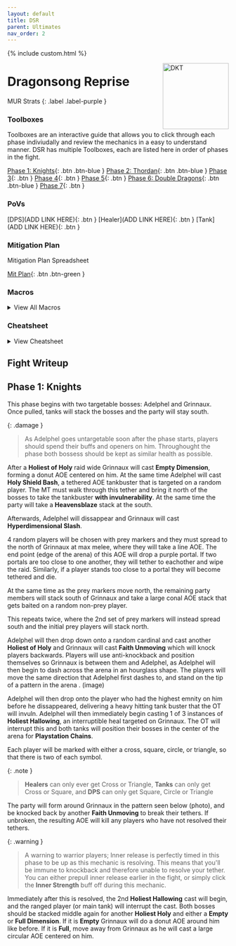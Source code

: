```yaml
---
layout: default
title: DSR
parent: Ultimates
nav_order: 2
---
```


{% include custom.html %}

<img src="./assets/images/dkt.webp" alt="DKT" width="150" style="float: right">

# Dragonsong Reprise

MUR Strats 
{: .label .label-purple }

### Toolboxes
Toolboxes are an interactive guide that allows you to click through each phase indiviudally and review the mechanics in a easy to understand manner. DSR has multiple Toolboxes, each are listed here in order of phases in the fight.

[Phase 1: Knights](https://ff14.toolboxgaming.space/?id=199680719834861&preview=1){: .btn .btn-blue }
[Phase 2: Thordan](https://ff14.toolboxgaming.space/?id=110786314454861&preview=1){: .btn .btn-blue }
[Phase 3](){: .btn }
[Phase 4](){: .btn }
[Phase 5](){: .btn }
[Phase 6: Double Dragons](https://ff14.toolboxgaming.space/?id=610785126654861&preview=1){: .btn .btn-blue }
[Phase 7](){: .btn }

### PoVs

[DPS](ADD LINK HERE){: .btn }
[Healer](ADD LINK HERE){: .btn }
[Tank](ADD LINK HERE){: .btn }

### Mitigation Plan
Mitigation Plan Spreadsheet

[Mit Plan](https://docs.google.com/spreadsheets/d/1FGF76e57PCD4358zFK7_v3IRze7C_bn6xd3hiM9yfiE/edit#gid=0){: .btn .btn-green }

### Macros

<details markdown=1>
<summary>View All Macros</summary>

**Playstation Chains**
```
――【Playstation chains】――――――――――――――――――
　　D△  T× T□
　　D〇　 　D〇　west: D1>2>3>4: east
　　D□  H×  H△
```

**Haurchefant**
```
――【Haurchefant】――――――――――――――――――
　　　cleave　cleave　　　※ cleaves towards
　　H/R AoE ★ T/M AoE　　　ring (True South)
　　　　　 party
　East cleaves: H1 > D1 > D3 > MT
　West cleaves: H2 > D2 > D4 > ST
```

</details>

### Cheatsheet

<details markdown=1>
<summary>View Cheatsheet</summary>
<a href="https://cdn.discordapp.com/attachments/1045899020536651796/1062243565356466237/DSR_Materia_Strats_Cheat_Sheet.jpg" target="_blank"><img src="https://cdn.discordapp.com/attachments/1045899020536651796/1062243565356466237/DSR_Materia_Strats_Cheat_Sheet.jpg"></a>
</details>

## Fight Writeup
<coming soon>

## Phase 1: Knights

This phase begins with two targetable bosses: Adelphel and Grinnaux.
Once pulled, tanks will stack the bosses and the party will stay south.

{: .damage }
> As Adelphel goes untargetable soon after the phase starts, players should spend their buffs and openers on him. Throughought the phase both bossess should be kept as similar health as possible.

After a **Holiest of Holy** raid wide Grinnaux will cast **Empty Dimension**, forming a donut AOE centered on him. At the same time Adelphel will cast **Holy Shield Bash**, a tethered AOE tankbuster that is targeted on a random player. The MT must walk through this tether and bring it north of the bosses to take the tankbuster **with invulnerability**. At the same time the party will take a **Heavensblaze** stack at the south.

Afterwards, Adelphel will dissappear and Grinnaux will cast **Hyperdimensional Slash**.

4 random players will be chosen with prey markers and they must spread to the north of Grinnaux at max melee, where they will take a line AOE. The end point (edge of the arena) of this AOE will drop a purple portal. If two portals are too close to one another, they will tether to eachother and wipe the raid. Similarly, if a player stands too close to a portal they will become tethered and die.

At the same time as the prey markers move north, the remaining party members will stack south of Grinnaux and take a large conal AOE stack that gets baited on a random non-prey player.

This repeats twice, where the 2nd set of prey markers will instead spread south and the initial prey players will stack north.

Adelphel will then drop down onto a random cardinal and cast another **Holiest of Holy** and Grinnaux will cast **Faith Unmoving** which will knock players backwards. Players will use anti-knockback and position themselves so Grinnaux is between them and Adelphel, as Adelphel will then begin to dash across the arena in an hourglass shape. The players will move the same direction that Adelphel first dashes to, and stand on the tip of a pattern in the arena . (image)

Adelphel will then drop onto the player who had the highest emnity on him before he dissappeared, delivering a heavy hitting tank buster that the OT will invuln. Adelphel will then immediately begin casting 1 of 3 instances of **Holiest Hallowing**, an interruptible heal targeted on Grinnaux. The OT will interrupt this and both tanks will position their bosses in the center of the arena for **Playstation Chains**.

Each player will be marked with either a cross, square, circle, or triangle, so that there is two of each symbol. 

{: .note }
> **Healers** can only ever get Cross or Triangle, **Tanks** can only get Cross or Square, and **DPS** can only get Square, Circle or Triangle

The party will form around Grinnaux in the pattern seen below (photo), and be knocked back by another **Faith Unmoving** to break their tethers. If unbroken, the resulting AOE will kill any players who have not resolved their tethers.

{: .warning }
> A warning to warrior players; Inner release is perfectly timed in this phase to be up as this mechanic is resolving. This means that you'll be immune to knockback and therefore unable to resolve your tether. You can either prepull inner release earlier in the fight, or simply click the **Inner Strength** buff off during this mechanic.

Immediately after this is resolved, the 2nd **Holiest Hallowing** cast will begin, and the ranged player (or main tank) will interrupt the cast. Both bosses should be stacked middle again for another **Holiest Holy** and either a **Empty** or **Full Dimension**. If it is **Empty** Grinnaux will do a donut AOE around him like before. If it is **Full**, move away from Grinnaux as he will cast a large circular AOE centered on him.
